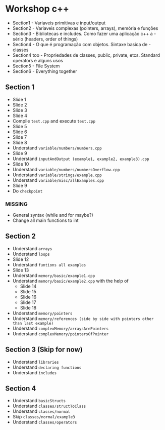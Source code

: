 # Workshop c++

- Section1 - Variaveis primitivas e input/output
- Section2 - Variaveis complexas (pointers, arrays), memória e funções
- Section3 - Bibliotecas e includes. Como fazer uma aplicação c++ a - sério (headers, order of things)
- Section4 - O que é programação com objetos. Sintaxe basica de - classes
- Section4 too - Propriedades de classes, public, private, etcs. Standard operators e alguns usos
- Section5 - File System
- Section6 - Everything together

## Section 1

- Slide 1
- Slide 2
- Slide 3
- Slide 4
- Compile `test.cpp` and execute `test.cpp`
- Slide 5
- Slide 6
- Slide 7
- Slide 8
- Understand `variable/numbers/numbers.cpp`
- Slide 9
- Understand `inputAndOutput (example1, example2, example3).cpp`
- Slide 10
- Understand `variable/numbers/numbersOverflow.cpp`
- Understand `variable/strings/example.cpp`
- Understand `variable/misc/allExamples.cpp`
- Slide 9
- Do `checkpoint`

### MISSING

- General syntax  (while and for maybe?)
- Change all main functions to int

## Section 2

- Understand `arrays`
- Understand `loops`
- Slide 12
- Understand `funtions all examples`
- Slide 13
- Understand `memory/basic/example1.cpp`
- Understand `memory/basic/example2.cpp` with the help of
  - Slide 14
  - Slide 15
  - Slide 16
  - Slide 17
  - Slide 18
- Understand `memory/pointers`
- Understand `memory/references (side by side with pointers other than last example)`
- Understand `complexMemory/arraysArePointers`
- Understand `complexMemory/pointersOfPointer`

## Section 3 (Skip for now)

- Understand `libraries`
- Understand `declaring functions`
- Understand `includes`
  
## Section 4

- Understand `basicStructs`
- Understand `classes/structToClass`
- Understand `classes/normal`
- Skip `classes/normal/example3`
- Understand `classes/operators`
  